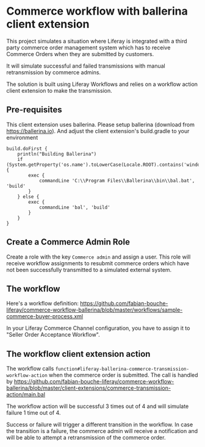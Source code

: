 # Commerce workflow with ballerina client extension

This project simulates a situation where Liferay is integrated with a third party commerce order
management system which has to receive Commerce Orders when they are submitted by customers.

It will simulate successful and failed transmissions with manual retransmission by commerce admins.

The solution is built using Liferay Workflows and relies on a workflow action client extension
to make the transmission.

## Pre-requisites

This client extension uses ballerina.
Please setup ballerina (download from https://ballerina.io).
And adjust the client extension's build.gradle to your environment

```
build.doFirst {
    println("Building Ballerina")
    if (System.getProperty('os.name').toLowerCase(Locale.ROOT).contains('windows')) {
        exec { 
        	commandLine 'C:\\Program Files\\Ballerina\\bin\\bal.bat', 'build'
        }
    } else {
        exec { 
        	commandLine 'bal', 'build'
        }
    }
}
```

## Create a Commerce Admin Role

Create a role with the key `Commerce admin` and assign a user.
This role will receive workflow assignments to resubmit commerce orders which have not been successfully transmitted
to a simulated external system.

## The workflow

Here's a workflow definition:
https://github.com/fabian-bouche-liferay/commerce-workflow-ballerina/blob/master/workflows/sample-commerce-buyer-process.xml

In your Liferay Commerce Channel configuration, you have to assign it to "Seller Order Acceptance Workflow".

## The workflow client extension action

The workflow calls `function#liferay-ballerina-commerce-transmission-workflow-action` when the commerce order is submitted.
The call is handled by https://github.com/fabian-bouche-liferay/commerce-workflow-ballerina/blob/master/client-extensions/commerce-transmission-action/main.bal

The workflow action will be successful 3 times out of 4 and will simulate failure 1 time out of 4.

Success or failure will trigger a different transition in the workflow.
In case the transition is a failure, the commerce admin will receive a notification and will be able to attempt a
retransmission of the commerce order.